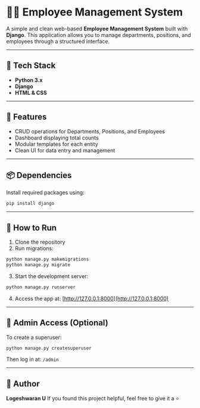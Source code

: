 # 👨‍💼 Employee Management System

A simple and clean web-based **Employee Management System** built with **Django**. This application allows you to manage departments, positions, and employees through a structured interface.

---

## 🔧 Tech Stack

- **Python 3.x**
- **Django**
- **HTML & CSS**

---

## 🧩 Features

- CRUD operations for Departments, Positions, and Employees
- Dashboard displaying total counts
- Modular templates for each entity
- Clean UI for data entry and management

---

## 📦 Dependencies

Install required packages using:

```bash
pip install django
```

---

## 🚀 How to Run

1. Clone the repository  
2. Run migrations:

```bash
python manage.py makemigrations
python manage.py migrate
```

3. Start the development server:

```bash
python manage.py runserver
```

4. Access the app at: [http://127.0.0.1:8000](http://127.0.0.1:8000)

---

## 🔐 Admin Access (Optional)

To create a superuser:

```bash
python manage.py createsuperuser
```

Then log in at: `/admin`

---

## 👤 Author

**Logeshwaran U**
If you found this project helpful, feel free to give it a ⭐
